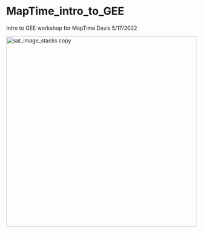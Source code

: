 # MapTime_intro_to_GEE
Intro to GEE workshop for MapTime Davis 5/17/2022


<img width="502" alt="sat_image_stacks copy" src="https://user-images.githubusercontent.com/53839913/168692967-1d6d31f5-bbb6-45fc-bd56-4edd8f072b54.png">
